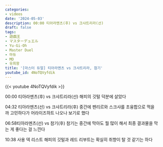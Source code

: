```yaml
---
categories:
- videos
date: '2024-05-03'
description: 00:00 티아라멘츠(후) vs 크샤트리라(선)
draft: false
tags:
- 遊戯王
- マスターデュエル
- Yu-Gi-Oh
- Master Duel
- 마듀
- MD
- 유희왕
title: '[마스터 듀얼] 티아라멘츠 vs 크샤트리라, 참기'
youtube_id: 4NoTQVyfdik
---
```



{{< youtube 4NoTQVyfdik >}}

00:00 티아라멘츠(후) vs 크샤트리라(선)
해피의 깃털 덕분에 살았다

04:32 티아라멘츠(선) vs 크샤트리라(후)
중간에 펜리르와 스크샤를 초융합으로 먹을까 고민하다가 어라이즈하트 나오나 보기로 했다

06:58티아라멘츠(선) vs 참기(후)
참기는 중간에 막아도 뭘 많이 해서 최종 결과물을 막는 게 좋다는 걸 느낀다

10:38 사용 덱 리스트
해피의 깃털과 레드 리부트는 확실히 취향이 탈 것 같기는 하다